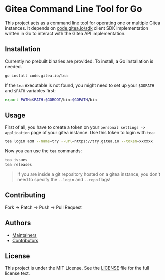 # Gitea Command Line Tool for Go

This project acts as a command line tool for operating one or multiple Gitea instances. It depends on [code.gitea.io/sdk](https://code.gitea.io/sdk) client SDK implementation written in Go to interact with
the Gitea API implementation.

## Installation
Currently no prebuilt binaries are provided.
To install, a Go installation is needed.
```sh
go install code.gitea.io/tea
```

If the `tea` executable is not found, you might need to set up your `$GOPATH` and `$PATH` variables first:
```sh
export PATH=$PATH:$GOROOT/bin:$GOPATH/bin
```

## Usage
First of all, you have to create a token on your `personal settings -> application` page of your gitea instance.
Use this token to login with `tea`:
```sh
tea login add --name=try --url=https://try.gitea.io --token=xxxxxx
```

Now you can use the `tea` commands:
```sh
tea issues
tea releases
```

> If you are inside a git repository hosted on a gitea instance, you don't need to specify the `--login` and `--repo` flags!

## Contributing

Fork -> Patch -> Push -> Pull Request

## Authors

* [Maintainers](https://github.com/orgs/go-gitea/people)
* [Contributors](https://github.com/go-gitea/tea/graphs/contributors)

## License

This project is under the MIT License. See the [LICENSE](LICENSE) file for the
full license text.
